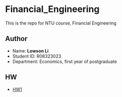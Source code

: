 # Financial_Engineering
This is the repo for NTU course, Financial Engineering

## Author 
* Name: **Lowson Li**
* Student ID: R08323023
* Department: Economics, first year of postgraduate

## HW
* [HW1](https://isthatlowsonli.github.io/Financial_Engineering/Script/HW1.nb.html)
